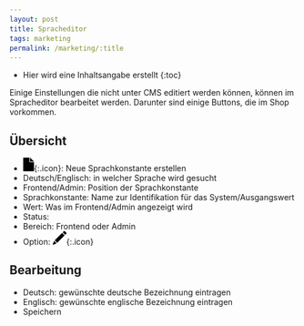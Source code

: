 ```yaml
---
layout: post
title: Spracheditor
tags: marketing
permalink: /marketing/:title
---
```



+ Hier wird eine Inhaltsangabe erstellt
{:toc}




Einige Einstellungen die nicht unter CMS editiert werden können, können im Spracheditor bearbeitet werden. Darunter sind einige Buttons, die im Shop vorkommen.


 ## Übersicht


- ![Neu][1]{:.icon}: Neue Sprachkonstante erstellen
- Deutsch/Englisch: in welcher Sprache wird gesucht
- Frontend/Admin: Position der Sprachkonstante
- Sprachkonstante: Name zur Identifikation für das System/Ausgangswert
- Wert: Was im Frontend/Admin angezeigt wird
- Status:
- Bereich: Frontend oder Admin
- Option: ![Stift][2]{:.icon}


## Bearbeitung


- Deutsch: gewünschte deutsche Bezeichnung eintragen
- Englisch: gewünschte englische Bezeichnung eintragen
- Speichern






















[1]: /img/glyphicons/glyphicons-37-file.png
[2]: /img/glyphicons/glyphicons-31-pencil.png
